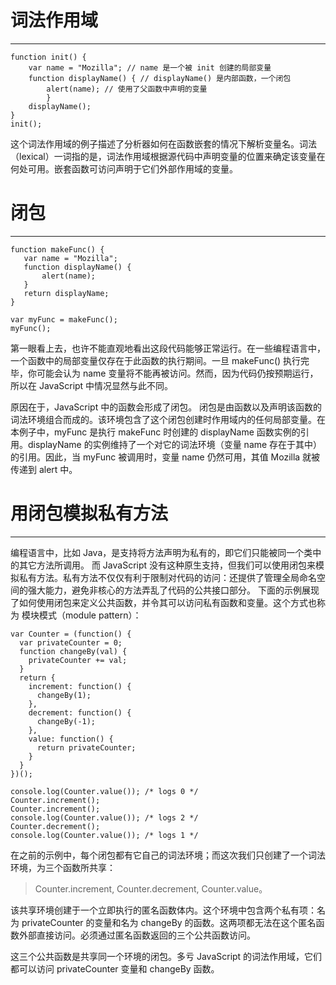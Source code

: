 # 词法作用域
***
```JS
function init() {
    var name = "Mozilla"; // name 是一个被 init 创建的局部变量
    function displayName() { // displayName() 是内部函数，一个闭包
        alert(name); // 使用了父函数中声明的变量
        }
    displayName();
}
init();
```
这个词法作用域的例子描述了分析器如何在函数嵌套的情况下解析变量名。词法（lexical）一词指的是，词法作用域根据源代码中声明变量的位置来确定该变量在何处可用。嵌套函数可访问声明于它们外部作用域的变量。
 # 闭包
 ***
 ```JS
function makeFunc() {
    var name = "Mozilla";
    function displayName() {
        alert(name);
    }
    return displayName;
}

var myFunc = makeFunc();
myFunc();
```

第一眼看上去，也许不能直观地看出这段代码能够正常运行。在一些编程语言中，一个函数中的局部变量仅存在于此函数的执行期间。一旦 makeFunc() 执行完毕，你可能会认为 name 变量将不能再被访问。然而，因为代码仍按预期运行，所以在 JavaScript 中情况显然与此不同。

原因在于，JavaScript 中的函数会形成了闭包。 闭包是由函数以及声明该函数的词法环境组合而成的。该环境包含了这个闭包创建时作用域内的任何局部变量。在本例子中，myFunc 是执行 makeFunc 时创建的 displayName 函数实例的引用。displayName 的实例维持了一个对它的词法环境（变量 name 存在于其中）的引用。因此，当 myFunc 被调用时，变量 name 仍然可用，其值 Mozilla 就被传递到 alert 中。
# 用闭包模拟私有方法
***

编程语言中，比如 Java，是支持将方法声明为私有的，即它们只能被同一个类中的其它方法所调用。
而 JavaScript 没有这种原生支持，但我们可以使用闭包来模拟私有方法。私有方法不仅仅有利于限制对代码的访问：还提供了管理全局命名空间的强大能力，避免非核心的方法弄乱了代码的公共接口部分。
下面的示例展现了如何使用闭包来定义公共函数，并令其可以访问私有函数和变量。这个方式也称为 模块模式（module pattern）：
```JS
var Counter = (function() {
  var privateCounter = 0;
  function changeBy(val) {
    privateCounter += val;
  }
  return {
    increment: function() {
      changeBy(1);
    },
    decrement: function() {
      changeBy(-1);
    },
    value: function() {
      return privateCounter;
    }
  }   
})();

console.log(Counter.value()); /* logs 0 */
Counter.increment();
Counter.increment();
console.log(Counter.value()); /* logs 2 */
Counter.decrement();
console.log(Counter.value()); /* logs 1 */
```
在之前的示例中，每个闭包都有它自己的词法环境；而这次我们只创建了一个词法环境，为三个函数所共享：
>Counter.increment, Counter.decrement, Counter.value。

该共享环境创建于一个立即执行的匿名函数体内。这个环境中包含两个私有项：名为 privateCounter 的变量和名为 changeBy 的函数。这两项都无法在这个匿名函数外部直接访问。必须通过匿名函数返回的三个公共函数访问。

这三个公共函数是共享同一个环境的闭包。多亏 JavaScript 的词法作用域，它们都可以访问 privateCounter 变量和 changeBy 函数。